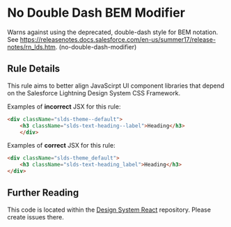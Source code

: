 # No Double Dash BEM Modifier

Warns against using the deprecated, double-dash style for BEM notation. See https://releasenotes.docs.salesforce.com/en-us/summer17/release-notes/rn_lds.htm. (no-double-dash-modifier)

## Rule Details

This rule aims to better align JavaScirpt UI component libraries that depend on the Salesforce Lightning Design System CSS Framework.

Examples of **incorrect** JSX for this rule:

```html
<div className="slds-theme--default">
	<h3 className="slds-text-heading--label">Heading</h3>
	</div>
```

Examples of **correct** JSX for this rule:

```html
<div className="slds-theme_default">
	<h3 className="slds-text-heading_label">Heading</h3>
</div>
```

## Further Reading

This code is located within the [Design System React](https://github.com/salesforce/design-system-react) repository. Please create issues there.
